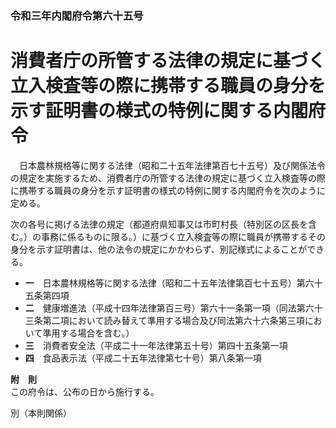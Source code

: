 ### 令和三年内閣府令第六十五号  
# 消費者庁の所管する法律の規定に基づく立入検査等の際に携帯する職員の身分を示す証明書の様式の特例に関する内閣府令  
　日本農林規格等に関する法律（昭和二十五年法律第百七十五号）及び関係法令の規定を実施するため、消費者庁の所管する法律の規定に基づく立入検査等の際に携帯する職員の身分を示す証明書の様式の特例に関する内閣府令を次のように定める。  
  
次の各号に掲げる法律の規定（都道府県知事又は市町村長（特別区の区長を含む。）の事務に係るものに限る。）に基づく立入検査等の際に職員が携帯するその身分を示す証明書は、他の法令の規定にかかわらず、別記様式によることができる。  
* **一**　日本農林規格等に関する法律（昭和二十五年法律第百七十五号）第六十五条第四項  
* **二**　健康増進法（平成十四年法律第百三号）第六十一条第一項（同法第六十三条第二項において読み替えて準用する場合及び同法第六十六条第三項において準用する場合を含む。）  
* **三**　消費者安全法（平成二十一年法律第五十号）第四十五条第一項  
* **四**　食品表示法（平成二十五年法律第七十号）第八条第一項  
  
**附　則**  
この府令は、公布の日から施行する。  
  
別（本則関係）  

          
        